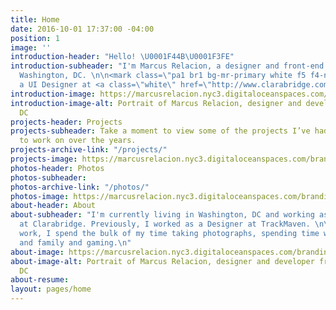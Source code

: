 ```yaml
---
title: Home
date: 2016-10-01 17:37:00 -04:00
position: 1
image: ''
introduction-header: "Hello! \U0001F44B\U0001F3FE"
introduction-subheader: "I'm Marcus Relacion, a designer and front-end developer from
  Washington, DC. \n\n<mark class=\"pa1 br1 bg-mr-primary white f5 f4-ns\">Currently
  a UI Designer at <a class=\"white\" href=\"http://www.clarabridge.com\" target=\"_blank\">Clarabridge</a>.</mark>\n"
introduction-image: https://marcusrelacion.nyc3.digitaloceanspaces.com/branding/mr-portrait.jpg
introduction-image-alt: Portrait of Marcus Relacion, designer and developer from Washington,
  DC
projects-header: Projects
projects-subheader: Take a moment to view some of the projects I’ve had the opportunity
  to work on over the years.
projects-archive-link: "/projects/"
projects-image: https://marcusrelacion.nyc3.digitaloceanspaces.com/branding/hero-work.jpg
photos-header: Photos
photos-subheader: 
photos-archive-link: "/photos/"
photos-image: https://marcusrelacion.nyc3.digitaloceanspaces.com/branding/hero-notes.jpg
about-header: About
about-subheader: "I'm currently living in Washington, DC and working as a UI Designer
  at Clarabridge. Previously, I worked as a Designer at TrackMaven. \n\nOutside of
  work, I spend the bulk of my time taking photographs, spending time with friends
  and family and gaming.\n"
about-image: https://marcusrelacion.nyc3.digitaloceanspaces.com/branding/hero-about.jpg
about-image-alt: Portrait of Marcus Relacion, designer and developer from Washington,
  DC
about-resume: 
layout: pages/home
---
```


